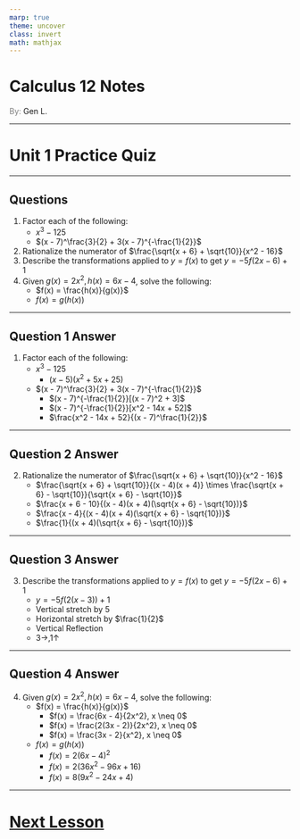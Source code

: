 ```yaml
---
marp: true
theme: uncover
class: invert
math: mathjax
---
```


# <!--fit--> Calculus 12 Notes
<span style="color:grey">By:</span> Gen L.

<!--_footer: In partnership with Hyperion University, 2025-->

---

# Unit 1 Practice Quiz

---

<!--paginate: true-->

## Questions

1. Factor each of the following:
    * $x^3 - 125$
    * $(x - 7)^\frac{3}{2} + 3(x - 7)^{-\frac{1}{2}}$
2. Rationalize the numerator of $\frac{\sqrt{x + 6} + \sqrt{10}}{x^2 - 16}$
3. Describe the transformations applied to $y = f(x)$ to get $y = -5f(2x - 6) + 1$
4. Given $g(x) = 2x^2, h(x) = 6x - 4$, solve the following:
    * $f(x) = \frac{h(x)}{g(x)}$
    * $f(x) = g(h(x))$

---

## Question 1 Answer

1. Factor each of the following:
    - $x^3 - 125$
        * $(x - 5)(x^2 + 5x + 25)$
    - $(x - 7)^\frac{3}{2} + 3(x - 7)^{-\frac{1}{2}}$
        * $(x - 7)^{-\frac{1}{2}}[(x - 7)^2 + 3]$
        * $(x - 7)^{-\frac{1}{2}}[x^2 - 14x + 52]$
        * $\frac{x^2 - 14x + 52}{(x - 7)^\frac{1}{2}}$

---

## Question 2 Answer

2. Rationalize the numerator of $\frac{\sqrt{x + 6} + \sqrt{10}}{x^2 - 16}$
    * $\frac{\sqrt{x + 6} + \sqrt{10}}{(x - 4)(x + 4)} \times \frac{\sqrt{x + 6} - \sqrt{10}}{\sqrt{x + 6} - \sqrt{10}}$
    * $\frac{x + 6 - 10}{(x - 4)(x + 4)(\sqrt{x + 6} - \sqrt{10})}$
    * $\frac{x - 4}{(x - 4)(x + 4)(\sqrt{x + 6} - \sqrt{10})}$
    * $\frac{1}{(x + 4)(\sqrt{x + 6} - \sqrt{10})}$

---

## Question 3 Answer

3. Describe the transformations applied to $y = f(x)$ to get $y = -5f(2x - 6) + 1$
    * $y = -5f(2(x - 3)) + 1$
    * Vertical stretch by $5$ 
    * Horizontal stretch by $\frac{1}{2}$
    * Vertical Reflection
    * $3 \rightarrow, 1 \uparrow$

---

## Question 4 Answer

4. Given $g(x) = 2x^2, h(x) = 6x - 4$, solve the following:
    - $f(x) = \frac{h(x)}{g(x)}$
        * $f(x) = \frac{6x - 4}{2x^2}, x \neq 0$
        * $f(x) = \frac{2(3x - 2)}{2x^2}, x \neq 0$
        * $f(x) = \frac{3x - 2}{x^2}, x \neq 0$
    - $f(x) = g(h(x))$
        * $f(x) = 2(6x - 4)^2$
        * $f(x) = 2(36x^2 - 96x + 16)$
        * $f(x) = 8(9x^2 - 24x + 4)$

---

# [Next Lesson](Lesson%205)
